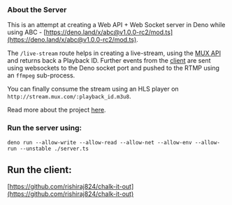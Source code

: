 
### About the Server

This is an attempt at creating a Web API + Web Socket server in Deno while using ABC - [https://deno.land/x/abc@v1.0.0-rc2/mod.ts](https://deno.land/x/abc@v1.0.0-rc2/mod.ts). 

The `/live-stream` route helps in creating a live-stream, using the [MUX API](https://docs.mux.com/reference#live-streams) and returns back a Playback ID.
Further events from the [client](https://github.com/rishiraj824/chalk-it-out) are sent using websockets to the Deno socket port and pushed to the RTMP using an `ffmpeg` sub-process.

You can finally consume the stream using an HLS player on `http://stream.mux.com/:playback_id.m3u8`.

Read more about the project [here](https://github.com/rishiraj824/chalk-it-out/wiki).

### Run the server using:

`deno run --allow-write --allow-read --allow-net --allow-env --allow-run --unstable ./server.ts`

## Run the client:

[https://github.com/rishiraj824/chalk-it-out](https://github.com/rishiraj824/chalk-it-out)